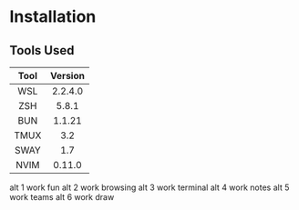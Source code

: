 # Installation

## Tools Used
| Tool | Version |
|:----:|:-------:|
| WSL  | 2.2.4.0 | 
| ZSH  | 5.8.1   | 
| BUN  | 1.1.21  | 
| TMUX | 3.2     | 
| SWAY | 1.7     | 
| NVIM | 0.11.0  | 


alt 1 work fun
alt 2 work browsing
alt 3 work terminal
alt 4 work notes
alt 5 work teams
alt 6 work draw

